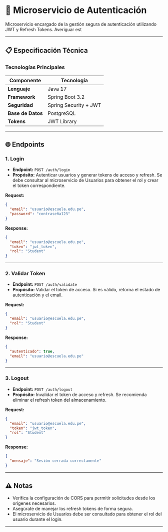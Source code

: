 # 🔐 Microservicio de Autenticación

Microservicio encargado de la gestión segura de autenticación utilizando JWT y Refresh Tokens. Averiguar est

---

## 📋 Especificación Técnica

### Tecnologías Principales

| Componente       | Tecnología             |
|------------------|-----------------------|
| **Lenguaje**     | Java 17               |
| **Framework**    | Spring Boot 3.2       |
| **Seguridad**    | Spring Security + JWT |
| **Base de Datos**| PostgreSQL            |
| **Tokens**       | JWT Library           |

---

## 🌐 Endpoints

### 1. Login

- **Endpoint:** `POST /auth/login`
- **Propósito:** Autenticar usuarios y generar tokens de acceso y refresh. Se debe consultar al microservicio de Usuarios para obtener el rol y crear el token correspondiente.

**Request:**
```json
{
  "email": "usuario@escuela.edu.pe",
  "password": "contraseña123"
}
```

**Response:**
```json
{
  "email": "usuario@escuela.edu.pe",
  "token": "jwt_token",
  "rol": "Student"
}
```

---

### 2. Validar Token

- **Endpoint:** `POST /auth/validate`
- **Propósito:** Validar el token de acceso. Si es válido, retorna el estado de autenticación y el email.

**Request:**
```json
{
  "email": "usuario@escuela.edu.pe",
  "rol": "Student"
}
```

**Response:**
```json
{
  "autenticado": true,
  "email": "usuario@escuela.edu.pe"
}
```

---

### 3. Logout

- **Endpoint:** `POST /auth/logout`
- **Propósito:** Invalidar el token de acceso y refresh. Se recomienda eliminar el refresh token del almacenamiento.

**Request:**
```json
{
  "email": "usuario@escuela.edu.pe",
  "token": "jwt_token",
  "rol": "Student"
}
```

**Response:**
```json
{
  "mensaje": "Sesión cerrada correctamente"
}
```

---

## ⚠️ Notas

- Verifica la configuración de CORS para permitir solicitudes desde los orígenes necesarios.
- Asegúrate de manejar los refresh tokens de forma segura.
- El microservicio de Usuarios debe ser consultado para obtener el rol del usuario durante el login.

---